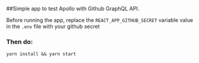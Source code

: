 ##Simple app to test Apollo with Github GraphQL API.

Before running the app, replace the `REACT_APP_GITHUB_SECRET` variable value in the `.env` file with your github secret

### Then do:
```
yarn install && yarn start
```
